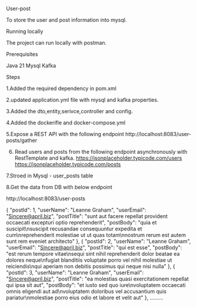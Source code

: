 User-post

To store the user and post information into mysql.

Running locally

The project can run locally with postman.

Prerequisites

Java 21
Mysql
Kafka

Steps

1.Added the required dependency in pom.xml

2.updated application.yml file with mysql and kafka properties.

3.Added the dto,entity,serivce,controller and config.

4.Added the dockerifle and docker-compose.yml

5.Expose a REST API with the following endpoint
http://localhost:8083/user-posts/gather

6. Read users and posts from the following endpoint asynchronously with RestTemplate and kafka.
https://jsonplaceholder.typicode.com/users
https://jsonplaceholder.typicode.com/posts

7.Stroed in Mysql - user_posts table

8.Get the data from DB with below endpoint

http://localhost:8083/user-posts

{
        "postId": 1,
        "userName": "Leanne Graham",
        "userEmail": "Sincere@april.biz",
        "postTitle": "sunt aut facere repellat provident occaecati excepturi optio reprehenderit",
        "postBody": "quia et suscipit\nsuscipit recusandae consequuntur expedita et cum\nreprehenderit molestiae ut ut quas totam\nnostrum rerum est autem sunt rem eveniet architecto"
    },
    {
        "postId": 2,
        "userName": "Leanne Graham",
        "userEmail": "Sincere@april.biz",
        "postTitle": "qui est esse",
        "postBody": "est rerum tempore vitae\nsequi sint nihil reprehenderit dolor beatae ea dolores neque\nfugiat blanditiis voluptate porro vel nihil molestiae ut reiciendis\nqui aperiam non debitis possimus qui neque nisi nulla"
    },
    {
        "postId": 3,
        "userName": "Leanne Graham",
        "userEmail": "Sincere@april.biz",
        "postTitle": "ea molestias quasi exercitationem repellat qui ipsa sit aut",
        "postBody": "et iusto sed quo iure\nvoluptatem occaecati omnis eligendi aut ad\nvoluptatem doloribus vel accusantium quis pariatur\nmolestiae porro eius odio et labore et velit aut"
    },
 .........





